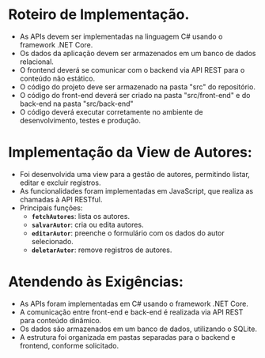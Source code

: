 # Roteiro de Implementação.
* As APIs devem ser implementadas na linguagem C# usando o framework .NET Core.
* Os dados da aplicação devem ser armazenados em um banco de dados relacional.
* O frontend deverá se comunicar com o backend via API REST para o conteúdo não estático.
* O código do projeto deve ser armazenado na pasta "src" do repositório.
* O código do front-end deverá ser criado na pasta "src/front-end" e do back-end na pasta "src/back-end"
* O código deverá executar corretamente no ambiente de desenvolvimento, testes e produção.



# Implementação da View de Autores:
* Foi desenvolvida uma view para a gestão de autores, permitindo listar, editar e excluir registros.
* As funcionalidades foram implementadas em JavaScript, que realiza as chamadas à API RESTful.
* Principais funções:
  - **`fetchAutores`**: lista os autores.
  - **`salvarAutor`**: cria ou edita autores.
  - **`editarAutor`**: preenche o formulário com os dados do autor selecionado.
  - **`deletarAutor`**: remove registros de autores.

# Atendendo às Exigências:
* As APIs foram implementadas em C# usando o framework .NET Core.
* A comunicação entre front-end e back-end é realizada via API REST para conteúdo dinâmico.
* Os dados são armazenados em um banco de dados, utilizando o SQLite.
* A estrutura foi organizada em pastas separadas para o backend e frontend, conforme solicitado.
